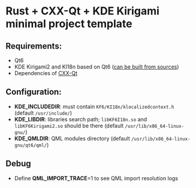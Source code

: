 # Rust + CXX-Qt + KDE Kirigami minimal project template

## Requirements:
* Qt6
* KDE Kirigami2 and KI18n based on Qt6 ([can be built from sources](https://community.kde.org/Get_Involved/development#Building_software_with_kdesrc-build))
* Dependencies of [CXX-Qt](https://github.com/KDAB/cxx-qt)

## Configuration:
* **KDE_INCLUDEDIR**: must contain `KF6/KI18n/klocalizedcontext.h` (default `/usr/include/`)
* **KDE_LIBDIR**: libraries search path; `libKF6I18n.so` and `libKF6Kirigami2.so` should be there (default `/usr/lib/x86_64-linux-gnu/`)
* **KDE_QMLDIR**: QML modules directory (default `/usr/lib/x86_64-linux-gnu/qt6/qml/`)

## Debug
* Define **QML_IMPORT_TRACE**=1 to see QML import resolution logs
